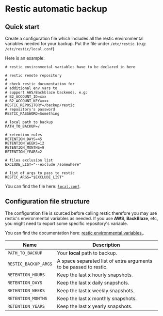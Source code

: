 # Restic automatic backup

## Quick start

Create a configuration file which includes all the restic environmental variables needed for your backup. Put the file under `/etc/restic`. (e.g: `/etc/restic/local.conf`)

Here is an example:

    # restic environmental variables have to be declared in here

    # restic remote repository
    #
    # check restic documentation for 
    # additional env vars to
    # support AWS/Backblaze backends. e.g:
    # B2_ACCOUNT_ID=xxx
    # B2_ACCOUNT_KEY=xxx
    RESTIC_REPOSITORY=/backup/restic
    # repository's password
    RESTIC_PASSWORD=Something

    # local path to backup
    PATH_TO_BACKUP=/

    # retention rules
    RETENTION_DAYS=45
    RETENTION_WEEKS=12
    RETENTION_MONTHS=9
    RETENTION_YEARS=2

    # files exclusion list
    EXCLUDE_LIST="--exclude /somewhere"
    
    # list of args to pass to restic
    RESTIC_ARGS="$EXCLUDE_LIST"

You can find the file here: [`local.conf`](./local.conf).

## Configuration file structure

The configuration file is sourced before calling restic therefore you may use restic's environmental variables as needed. If you use **AWS**, **BackBlaze**, etc, you might need to export some specific repository's variable.

You can find the documentation here: [restic environmental variables.](https://restic.readthedocs.io/en/latest/040_backup.html#environment-variables).


| Name                | Description                                                                                                                                                                                                                                                                                                                                                                   |
| ------------------- | ----------------------------------------------------------------------------------------------------------------------------------------------------------------------------------------------------------------------------------------------------------------------------------------------------------------------------------------------------------------------------- |
| `PATH_TO_BACKUP`    | Your **local** path to backup.                                                                                                                                                                                                                                                                                                                                               |
| `RESTIC_BACKUP_ARGS`   | A space separated list of extra arguments to be passed to restic.                                                                                                                                                                                                                                                                                                                                                |
| `RETENTION_HOURS`     | Keep the last **x** hourly snapshots.                                                                                                                                                                                                                                                                                                                                  |
| `RETENTION_DAYS`     | Keep the last **x** daily snapshots.                                                                                                                                                                                                                                                                                                                                  |
| `RETENTION_WEEKS`     | Keep the last **x** weekly snapshots.                                                                                                                                                                                                                                                                                                                                           |
| `RETENTION_MONTHS`     | Keep the last **x** monthly snapshots.                                                                                                                                                                                                                                                                                                                                               |
| `RETENTION_YEARS`     | Keep the last **x** yearly snapshots.                                                                                                                                                                                                                                                                                                                                              |
